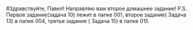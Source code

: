 #Здравствуйте, Павел!
Направляю вам второе домашнее задание!
P.S. Первое задание(задача 10) лежит в папке 001, второе задание( Задача 13) в папке 004, третье задание ( Задача 15) в папке 015
